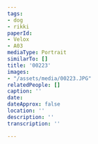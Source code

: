 ```yaml
---
tags:
- dog
- rikki
paperId:
- Velox
- A03
mediaType: Portrait
similarTo: []
title: '00223'
images:
- "/assets/media/00223.JPG"
relatedPeople: []
caption: ''
date: 
dateApprox: false
location: ''
description: ''
transcription: ''

---
```

